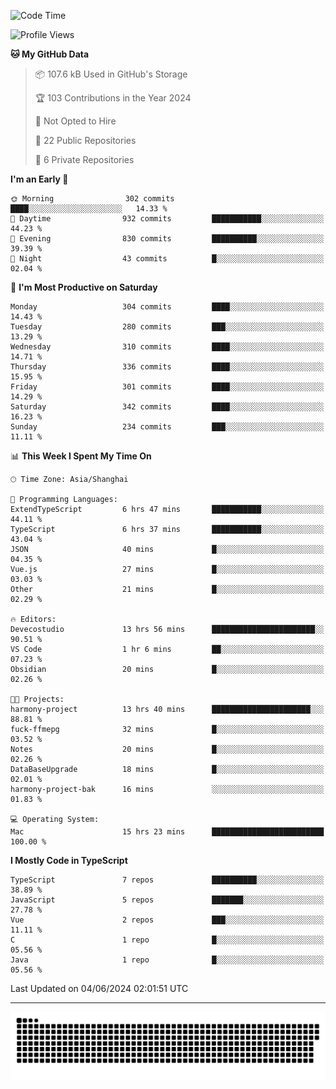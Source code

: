 <!--
<picture>
  <source
    srcset="https://github-readme-stats.vercel.app/api?username=kevinxft&show_icons=true&theme=dark"
    media="(prefers-color-scheme: dark)"
  />
  <source
    srcset="https://github-readme-stats.vercel.app/api?username=kevinxft&show_icons=true"
    media="(prefers-color-scheme: light), (prefers-color-scheme: no-preference)"
  />
  <img src="https://github-readme-stats.vercel.app/api?username=kevinxft&show_icons=true" />
</picture>
-->

<!--START_SECTION:waka-->
![Code Time](http://img.shields.io/badge/Code%20Time-1%2C522%20hrs%2058%20mins-blue)

![Profile Views](http://img.shields.io/badge/Profile%20Views-0-blue)

**🐱 My GitHub Data** 

> 📦 107.6 kB Used in GitHub's Storage 
 > 
> 🏆 103 Contributions in the Year 2024
 > 
> 🚫 Not Opted to Hire
 > 
> 📜 22 Public Repositories 
 > 
> 🔑 6 Private Repositories 
 > 
**I'm an Early 🐤** 

```text
🌞 Morning                302 commits         ████░░░░░░░░░░░░░░░░░░░░░   14.33 % 
🌆 Daytime                932 commits         ███████████░░░░░░░░░░░░░░   44.23 % 
🌃 Evening                830 commits         ██████████░░░░░░░░░░░░░░░   39.39 % 
🌙 Night                  43 commits          █░░░░░░░░░░░░░░░░░░░░░░░░   02.04 % 
```
📅 **I'm Most Productive on Saturday** 

```text
Monday                   304 commits         ████░░░░░░░░░░░░░░░░░░░░░   14.43 % 
Tuesday                  280 commits         ███░░░░░░░░░░░░░░░░░░░░░░   13.29 % 
Wednesday                310 commits         ████░░░░░░░░░░░░░░░░░░░░░   14.71 % 
Thursday                 336 commits         ████░░░░░░░░░░░░░░░░░░░░░   15.95 % 
Friday                   301 commits         ████░░░░░░░░░░░░░░░░░░░░░   14.29 % 
Saturday                 342 commits         ████░░░░░░░░░░░░░░░░░░░░░   16.23 % 
Sunday                   234 commits         ███░░░░░░░░░░░░░░░░░░░░░░   11.11 % 
```


📊 **This Week I Spent My Time On** 

```text
🕑︎ Time Zone: Asia/Shanghai

💬 Programming Languages: 
ExtendTypeScript         6 hrs 47 mins       ███████████░░░░░░░░░░░░░░   44.11 % 
TypeScript               6 hrs 37 mins       ███████████░░░░░░░░░░░░░░   43.04 % 
JSON                     40 mins             █░░░░░░░░░░░░░░░░░░░░░░░░   04.35 % 
Vue.js                   27 mins             █░░░░░░░░░░░░░░░░░░░░░░░░   03.03 % 
Other                    21 mins             █░░░░░░░░░░░░░░░░░░░░░░░░   02.29 % 

🔥 Editors: 
Devecostudio             13 hrs 56 mins      ███████████████████████░░   90.51 % 
VS Code                  1 hr 6 mins         ██░░░░░░░░░░░░░░░░░░░░░░░   07.23 % 
Obsidian                 20 mins             █░░░░░░░░░░░░░░░░░░░░░░░░   02.26 % 

🐱‍💻 Projects: 
harmony-project          13 hrs 40 mins      ██████████████████████░░░   88.81 % 
fuck-ffmepg              32 mins             █░░░░░░░░░░░░░░░░░░░░░░░░   03.52 % 
Notes                    20 mins             █░░░░░░░░░░░░░░░░░░░░░░░░   02.26 % 
DataBaseUpgrade          18 mins             █░░░░░░░░░░░░░░░░░░░░░░░░   02.01 % 
harmony-project-bak      16 mins             ░░░░░░░░░░░░░░░░░░░░░░░░░   01.83 % 

💻 Operating System: 
Mac                      15 hrs 23 mins      █████████████████████████   100.00 % 
```

**I Mostly Code in TypeScript** 

```text
TypeScript               7 repos             ██████████░░░░░░░░░░░░░░░   38.89 % 
JavaScript               5 repos             ███████░░░░░░░░░░░░░░░░░░   27.78 % 
Vue                      2 repos             ███░░░░░░░░░░░░░░░░░░░░░░   11.11 % 
C                        1 repo              █░░░░░░░░░░░░░░░░░░░░░░░░   05.56 % 
Java                     1 repo              █░░░░░░░░░░░░░░░░░░░░░░░░   05.56 % 
```




 Last Updated on 04/06/2024 02:01:51 UTC
<!--END_SECTION:waka-->

---

<picture>
  <source media="(prefers-color-scheme: dark)" srcset="https://raw.githubusercontent.com/kevinxft/kevinxft/output/github-contribution-grid-snake-dark.svg">
  <source media="(prefers-color-scheme: light)" srcset="https://raw.githubusercontent.com/kevinxft/kevinxft/output/github-contribution-grid-snake.svg">
  <img alt="github contribution grid snake animation" src="https://raw.githubusercontent.com/kevinxft/kevinxft/output/github-contribution-grid-snake.svg">
</picture>